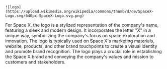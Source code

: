     ![logo](https://upload.wikimedia.org/wikipedia/commons/thumb/d/de/SpaceX-Logo.svg/640px-SpaceX-Logo.svg.png)
For Space X, the logo is a stylized representation of the company's name, featuring a sleek and modern design.
It incorporates the letter "X" in a unique way, symbolizing the company's focus on space exploration and innovation.
The logo is typically used on Space X's marketing materials, website, products, and other brand touchpoints to create a visual identity and promote brand recognition.
The logo plays a crucial role in establishing the Space X brand and conveying the company's values and mission to customers and stakeholders.

